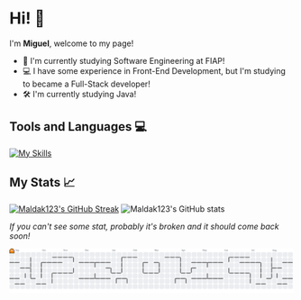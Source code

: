 # Hi! 👋

I'm **Miguel**, welcome to my page!

* 📖 I'm currently studying Software Engineering at FIAP!
* 💻 I have some experience in Front-End Development, but I'm studying to became a Full-Stack developer!
* 🛠 I'm currently studying Java!

## Tools and Languages 💻

[![My Skills](https://skillicons.dev/icons?i=html,css,tailwind,bootstrap,js,java,spring,python,postman,git,figma,arduino)](https://skillicons.dev)

## My Stats 📈

[![Maldak123's GitHub Streak](https://github-readme-streak-stats-46x9.vercel.app?user=Maldak123&theme=codestackr&hide_border=true&date_format=j%20M%5B%20Y%5D&card_height=165)](https://git.io/streak-stats)
![Maldak123's GitHub stats](https://github-readme-stats-amber-seven-41.vercel.app/api/top-langs/?username=Maldak123&layout=compact&theme=codeSTACKr&hide_border=true&exclude_repo=github-readme-streak-stats,github-readme-stats)


*If you can't see some stat, probably it's broken and it should come back soon!*

<picture>
  <source media="(prefers-color-scheme: dark)" srcset="https://raw.githubusercontent.com/Maldak123/Maldak123/output/pacman-contribution-graph-dark.svg">
  <source media="(prefers-color-scheme: light)" srcset="https://raw.githubusercontent.com/Maldak123/Maldak123/output/pacman-contribution-graph.svg">
  <img alt="pacman contribution graph" src="https://raw.githubusercontent.com/Maldak123/Maldak123/output/pacman-contribution-graph.svg">
</picture>
